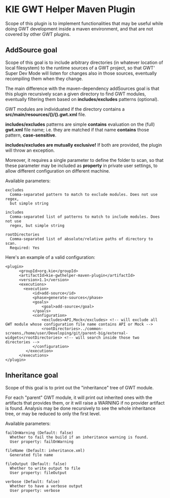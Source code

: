 KIE GWT Helper Maven Plugin
===========================

Scope of this plugin is to implement functionalities that may be useful while doing GWT development inside a maven environment, and that are not covered by other GWT plugins.

AddSource goal
--------------

Scope of this goal is to include arbitrary directories (in whatever location of local filesystem) to the runtime sources of a GWT project,
so that GWT' Super Dev Mode will listen for changes also in those sources, eventually recompiling them when they change.

The main difference with the maven-dependency addSources goal is that this plugin recursively scan a given directory to find
GWT modules, eventually filtering them based on  **includes/excludes** patterns (optional).

GWT modules are individuated if the directory contains a **src/main/resources/()/().gwt.xml** file.

**includes/excludes** patterns are simple **contains** evaluation on the (full) **gwt.xml** file name; i.e. they are matched if that name **contains** those pattern, **case-sensitive**.

**includes/excludes are mutually exclusive!** If both are provided, the plugin will throw an exception.

Moreover, it requires a single parameter to define the folder to scan, so that these parameter may be included as **property** in private user settings,
to allow different configuration on different machine.

 Available parameters:

    excludes
      Comma-separated pattern to match to exclude modules. Does not use regex,
      but simple string

    includes
      Comma-separated list of patterns to match to include modules. Does not use
      regex, but simple string

    rootDirectories
      Comma-separated list of absolute/relative paths of directory to scan.
      Required: Yes



Here's an example of a valid configuration:

    <plugin>
          <groupId>org.kie</groupId>
          <artifactId>kie-gwthelper-maven-plugin</artifactId>
          <version>1.1</version>
          <executions>
            <execution>
                <id>add-source</id>
                <phase>generate-sources</phase>
                <goals>
                    <goal>add-source</goal>
                </goals>
                <configuration>
                    <excludes>API,Mock</excludes> <!-- will exclude all GWT module whose configuration file name contains API or Mock -->
                    <rootDirectories>../common-screens,/home/user/Developing/git/parent-big/external-widgets</rootDirectories> <!-- will search inside those two directories -->
                </configuration>
             </execution>
          </executions>
    </plugin>


Inheritance goal
----------------

Scope of this goal is to print out the "inheritance" tree of GWT module.

For each "parent" GWT module, it will print out inherited ones with the artifacts that provides them, or it will raise a WARNING if no provider artifact is found.
Analysis may be done recursively to see the whole inheritance tree, or may be reduced to only the first level.

  Available parameters:

    failOnWarning (Default: false)
      Whether to fail the build if an inheritance warning is found.
      User property: failOnWarning

    fileName (Default: inheritance.xml)
      Generated file name

    fileOutput (Default: false)
      Whether to write output to file
      User property: fileOutput

    verbose (Default: false)
      Whether to have a verbose output
      User property: verbose

